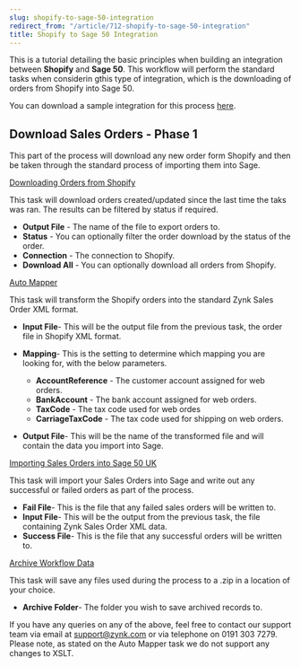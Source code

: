 ```yaml
---
slug: shopify-to-sage-50-integration
redirect_from: "/article/712-shopify-to-sage-50-integration"
title: Shopify to Sage 50 Integration
---
```

This is a tutorial detailing the basic principles when building an integration between **Shopify** and **Sage 50**. This workflow will perform the standard tasks when considerin gthis type of integration, which is the downloading of orders from Shopify into Sage 50.

You can download a sample integration for this process [here](https://github.com/zynksoftware/samples/tree/master/Integration%20Samples/Shopify%20to%20Sage%2050%20Integration).

## Download Sales Orders - Phase 1
This part of the process will download any new order form Shopify and then be taken through the standard process of importing them into Sage.

[Downloading Orders from Shopify](downloading-orders-from-shopify)

This task will download orders created/updated since the last time the taks was ran. The results can be filtered by status if required.

 * **Output File** - The name of the file to export orders to.
 * **Status** - You can optionally filter the order download by the status of the order.
 * **Connection** - The connection to Shopify.
 * **Download All** - You can optionally download all orders from Shopify.

[Auto Mapper](auto-mapper)

This task will transform the Shopify orders into the standard Zynk Sales Order XML format.

 * **Input File**- This will be the output file from the previous task, the order file in Shopify XML format.
 * **Mapping**- This is the setting to determine which mapping you are looking for, with the below parameters.
   * **AccountReference** - The customer account assigned for web orders.
   * **BankAccount** - The bank account assigned for web orders.
   * **TaxCode** - The tax code used for web ordes
   * **CarriageTaxCode** - The tax code used for shipping on web orders.

 * **Output File**- This will be the name of the transformed file and will contain the data you import into Sage.

[Importing Sales Orders into Sage 50 UK](importing-sales-orders-into-sage-50-uk)

This task will import your Sales Orders into Sage and write out any successful or failed orders as part of the process.

 * **Fail File**- This is the file that any failed sales orders will be written to.
 * **Input File**- This will be the output from the previous task, the file containing Zynk Sales Order XML data.
 * **Success File**- This is the file that any successful orders will be written to.

[Archive Workflow Data](archive-workflow-data)

This task will save any files used during the process to a .zip in a location of your choice.

 * **Archive Folder**- The folder you wish to save archived records to.

If you have any queries on any of the above, feel free to contact our support team via email at support@zynk.com or via telephone on 0191 303 7279.  Please note, as stated on the Auto Mapper task we do not support any changes to XSLT.